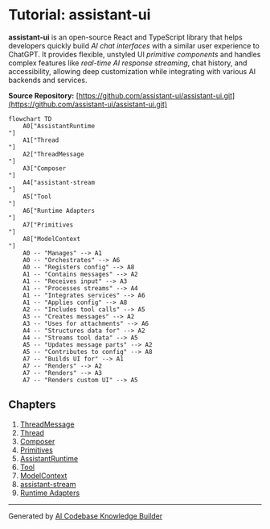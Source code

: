 # Tutorial: assistant-ui

**assistant-ui** is an open-source React and TypeScript library that helps developers quickly build *AI chat interfaces* with a similar user experience to ChatGPT. It provides flexible, unstyled UI *primitive components* and handles complex features like *real-time AI response streaming*, chat history, and accessibility, allowing deep customization while integrating with various AI backends and services.


**Source Repository:** [https://github.com/assistant-ui/assistant-ui.git](https://github.com/assistant-ui/assistant-ui.git)

```mermaid
flowchart TD
    A0["AssistantRuntime
"]
    A1["Thread
"]
    A2["ThreadMessage
"]
    A3["Composer
"]
    A4["assistant-stream
"]
    A5["Tool
"]
    A6["Runtime Adapters
"]
    A7["Primitives
"]
    A8["ModelContext
"]
    A0 -- "Manages" --> A1
    A0 -- "Orchestrates" --> A6
    A0 -- "Registers config" --> A8
    A1 -- "Contains messages" --> A2
    A1 -- "Receives input" --> A3
    A1 -- "Processes streams" --> A4
    A1 -- "Integrates services" --> A6
    A1 -- "Applies config" --> A8
    A2 -- "Includes tool calls" --> A5
    A3 -- "Creates messages" --> A2
    A3 -- "Uses for attachments" --> A6
    A4 -- "Structures data for" --> A2
    A4 -- "Streams tool data" --> A5
    A5 -- "Updates message parts" --> A2
    A5 -- "Contributes to config" --> A8
    A7 -- "Builds UI for" --> A1
    A7 -- "Renders" --> A2
    A7 -- "Renders" --> A3
    A7 -- "Renders custom UI" --> A5
```

## Chapters

1. [ThreadMessage
](01_threadmessage_.md)
2. [Thread
](02_thread_.md)
3. [Composer
](03_composer_.md)
4. [Primitives
](04_primitives_.md)
5. [AssistantRuntime
](05_assistantruntime_.md)
6. [Tool
](06_tool_.md)
7. [ModelContext
](07_modelcontext_.md)
8. [assistant-stream
](08_assistant_stream_.md)
9. [Runtime Adapters
](09_runtime_adapters_.md)


---

Generated by [AI Codebase Knowledge Builder](https://github.com/The-Pocket/Tutorial-Codebase-Knowledge)